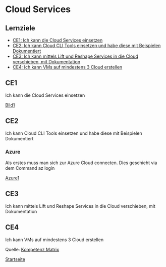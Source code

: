 # Cloud Services

## Lernziele
* [CE1: Ich kann die Cloud Services einsetzen](#CE1)
* [CE2: Ich kann Cloud CLI Tools einsetzen und habe diese mit Beispielen Dokumentiert](#CE2)
* [CE3: Ich kann mittels Lift und Reshape Services in die Cloud verschieben, mit Dokumentation](#CE3)
* [CE4: Ich kann VMs auf mindestens 3 Cloud erstellen](#CE4)

## CE1
Ich kann die Cloud Services einsetzen

[Bild1](../00_Allgemein/images/03_Cloud-Services/.png)

## CE2
Ich kann Cloud CLI Tools einsetzen und habe diese mit Beispielen Dokumentiert

### Azure 

Als erstes muss man sich zur Azure Cloud connecten. 
Dies geschieht via dem Command az login

[Azure1](../00_Allgemein/images/03_Azure/azure1.png)



## CE3
Ich kann mittels Lift und Reshape Services in die Cloud verschieben, mit Dokumentation

## CE4
Ich kann VMs auf mindestens 3 Cloud erstellen


Quelle: [Kompetenz Matrix](https://gitlab.com/ch-tbz-hf/Stud/cnt/-/tree/main/1_Kompetenzmatrix#matrix)

[Startseite](https://github.com/ask-yo-girl-about-me/Project-Future)